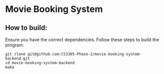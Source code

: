 Movie Booking System
====================

How to build:
-------------
Ensure you have the correct dependencies. Follow these steps to build the program:
```
git clone git@github.com:CS3365-Phase-2/movie-booking-system-backend.git
cd movie-booking-system-backend
make
```
